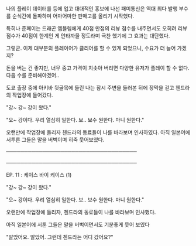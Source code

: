 나의 플레이 데이터를 등에 업고 대대적인 홍보에 나선 패미통신은 역대 최다 발행 부수를 순식간에 돌파하며 어마어마한 판매고를 올리기 시작했다.

특히나 준페이는 드래곤 엠블렘에게 40점 만점의 리뷰 점수를 내주면서도 오히려 리뷰 점수가 40점이 한계인 게 안타까울 정도라며 극찬 했기에 그 효과는 대단했다.

그렇군. 이제 대부분의 플레이어가 클리어를 할 수 있게 되었으니, 수요가 더 늘어 가겠지?

돈을 버는 건 좋지만, 너무 중고 가격이 치솟아 버리면 다양한 유저가 플레이 할 수 없다. 다음 수를 준비해야겠어..

도쿄 출장 중에 아키바 뒷골목에 들린 나는 잠시 주변을 둘러본 뒤에 장막을 걷고 첸드라의 작업장에 들어갔다.

"강~ 강~ 강이 왔다."

"오~ 강이다. 우리 열심히 일한다. 보.. 보수 원한다. 마니 원한다."

오랜만에 작업장에 들리자 첸드라의 동료들이 나를 바라보며 인사하였다. 아직 일본어에 서투른 그들은 말을 버벅이며 히죽 웃어보였다.

────────────────────────────────────

────────────────────────────────────

EP. 11 : 케이스 바이 케이스 (1)

"강~ 강~ 강이 왔다."

"오~ 강이다. 우리 열심히 일한다. 보.. 보수 원한다. 마니 원한다."

오랜만에 작업장에 들리자, 첸드라의 동료들이 나를 바라보며 인사했다.

아직 일본어에 서툰 그들은 말을 버벅이면서도 기분좋게 웃어 보였다

"알았어요. 알았어. 그런데 첸드라는 어디 갔어요?"